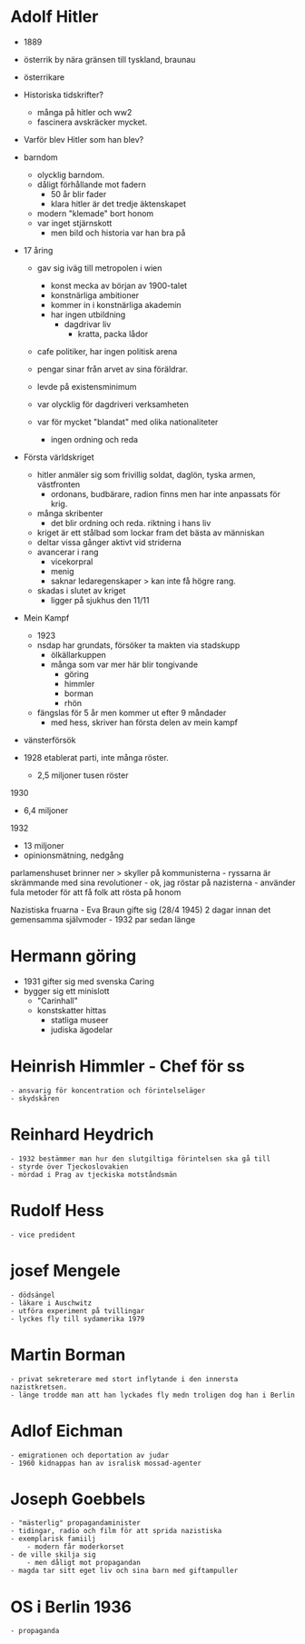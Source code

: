 # Adolf Hitler
 - 1889
 - österrik by nära gränsen till tyskland, braunau
 - österrikare
 - Historiska tidskrifter?
    - många på hitler och ww2
    - fascinera avskräcker mycket.
- Varför blev Hitler som  han blev?

- barndom
    - olycklig barndom.
    - dåligt förhållande mot fadern
        - 50 år blir fader
        - klara hitler är det tredje äktenskapet
    - modern "klemade" bort honom
    - var inget stjärnskott
        - men bild och historia var han bra på

- 17 åring
    - gav sig iväg till metropolen i wien
        - konst mecka av början av 1900-talet
        - konstnärliga ambitioner
        - kommer in i konstnärliga akademin
        - har ingen utbildning
            - dagdrivar liv
                - kratta, packa lådor

    - cafe politiker, har ingen politisk arena
    - pengar sinar från arvet av sina föräldrar.
    - levde på existensminimum
    - var olycklig för dagdriveri verksamheten
    - var för mycket "blandat" med olika nationaliteter
        - ingen ordning och reda

- Första världskriget
    - hitler anmäler sig som frivillig soldat, daglön, tyska armen, västfronten
        - ordonans, budbärare, radion finns men har inte anpassats för krig.
    - många skribenter
        - det blir ordning och reda. riktning i hans liv
    - kriget är ett stålbad som lockar fram det bästa av människan
    - deltar vissa gånger aktivt vid striderna
    - avancerar i rang
        - vicekorpral
        - menig 
        - saknar ledaregenskaper > kan inte få högre rang.
    - skadas i slutet av kriget
        - ligger på sjukhus den 11/11

- Mein Kampf
    - 1923
    - nsdap har grundats, försöker ta makten via stadskupp
        - ölkällarkuppen
        - många som var mer här blir tongivande
            - göring
            - himmler
            - borman
            - rhön
    - fängslas för 5 år men kommer ut efter 9 måndader
        - med hess, skriver han första delen av mein kampf

- vänsterförsök

- 1928 etablerat parti, inte många röster.
    - 2,5 miljoner tusen röster

1930
- 6,4 miljoner

1932
- 13 miljoner
- opinionsmätning, nedgång

parlamenshuset brinner ner > skyller på kommunisterna
    - ryssarna är skrämmande med sina revolutioner
    - ok, jag röstar på nazisterna
    - använder fula metoder för att få folk att rösta på honom

Nazistiska fruarna
    - Eva Braun gifte sig (28/4 1945) 2 dagar innan det gemensamma självmoder
    - 1932 par sedan länge

# Hermann göring
- 1931 gifter sig med svenska Caring
- bygger sig ett minislott
    - "Carinhall"
    - konstskatter hittas
        - statliga museer
        - judiska ägodelar

# Heinrish Himmler - Chef för ss
    - ansvarig för koncentration och förintelseläger
    - skydskåren

# Reinhard Heydrich
    - 1932 bestämmer man hur den slutgiltiga förintelsen ska gå till
    - styrde över Tjeckoslovakien
    - mördad i Prag av tjeckiska motståndsmän

# Rudolf Hess
    - vice predident

# josef Mengele
    - dödsängel
    - läkare i Auschwitz
    - utföra experiment på tvillingar
    - lyckes fly till sydamerika 1979

# Martin Borman
    - privat sekreterare med stort inflytande i den innersta nazistkretsen.
    - länge trodde man att han lyckades fly medn troligen dog han i Berlin 

# Adlof Eichman
    - emigrationen och deportation av judar
    - 1960 kidnappas han av isralisk mossad-agenter

# Joseph Goebbels
    - "mästerlig" propagandaminister
    - tidingar, radio och film för att sprida nazistiska 
    - exemplarisk famiilj
        - modern får moderkorset
    - de ville skilja sig
        - men dåligt mot propagandan
    - magda tar sitt eget liv och sina barn med giftampuller

# OS i Berlin 1936
    - propaganda 
